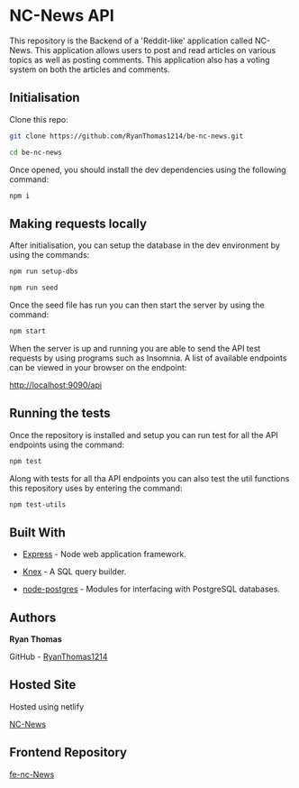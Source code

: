 # NC-News API

This repository is the Backend of a 'Reddit-like' application called NC-News. This application allows users to post and read articles on various topics as well as posting comments. This application also has a voting system on both the articles and comments.

## Initialisation

Clone this repo:

```bash
git clone https://github.com/RyanThomas1214/be-nc-news.git

cd be-nc-news
```

Once opened, you should install the dev dependencies using the following command:

```bash
npm i
```

## Making requests locally

After initialisation, you can setup the database in the dev environment by using the commands:

```bash
npm run setup-dbs

npm run seed
```

Once the seed file has run you can then start the server by using the command:

```bash
npm start
```

When the server is up and running you are able to send the API test requests by using programs such as Insomnia. A list of available endpoints can be viewed in your browser on the endpoint:

[http://localhost:9090/api](http://localhost:9090/api)

## Running the tests

Once the repository is installed and setup you can run test for all the API endpoints using the command:

```bash
npm test
```

Along with tests for all tha API endpoints you can also test the util functions this repository uses by entering the command:

```bash
npm test-utils
```

## Built With

- [Express](https://expressjs.com/ "Express") - Node web application framework.

* [Knex](http://knexjs.org/ "Knex") - A SQL query builder.

* [node-postgres](https://node-postgres.com/ "node-postgres") - Modules for interfacing with PostgreSQL databases.

## Authors

**Ryan Thomas**

GitHub - [RyanThomas1214](https://github.com/RyanThomas1214 "RyanThomas1214")

## Hosted Site

Hosted using netlify

[NC-News](https://youthful-bell-236ead.netlify.com/ "NC-News")

## Frontend Repository

[fe-nc-News](https://github.com/RyanThomas1214/fe-nc-news "fe-nc-News")
